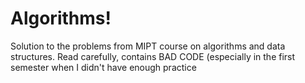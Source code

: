 # Algorithms!

Solution to the problems from MIPT course on algorithms and data structures.
Read carefully, contains BAD CODE (especially in the first semester when I didn't have enough practice
